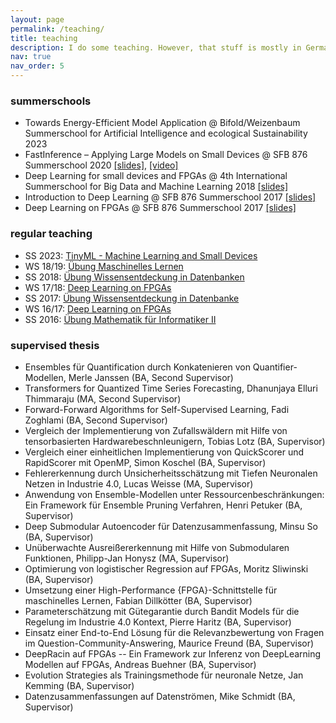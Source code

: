 ```yaml
---
layout: page
permalink: /teaching/
title: teaching
description: I do some teaching. However, that stuff is mostly in German.
nav: true
nav_order: 5
---
```


### summerschools 

- Towards Energy-Efficient Model Application @ Bifold/Weizenbaum Summerschool for Artificial Intelligence and ecological Sustainability 2023 
- FastInference – Applying Large Models on Small Devices @ SFB 876 Summerschool 2020 [\[slides\]](https://tu-dortmund.sciebo.de/s/TDzUsU1X6YRCidl), [\[video\]](https://youtu.be/0h5--M21tyY)
- Deep Learning for small devices and FPGAs @ 4th International Summerschool for Big Data and Machine Learning 2018 [\[slides\]](https://www.scads.de/en/summerschool-2018) 
- Introduction to Deep Learning @ SFB 876 Summerschool 2017 [\[slides\]](https://sfb876.tu-dortmund.de/SummerSchool2017/index.html)
- Deep Learning on FPGAs @ SFB 876 Summerschool 2017 [\[slides\]](https://sfb876.tu-dortmund.de/SummerSchool2017/index.html) 

### regular teaching

- SS 2023: [TinyML - Machine Learning and Small Devices](https://moodle.tu-dortmund.de/course/view.php?id=38981)
- WS 18/19: [Übung Maschinelles Lernen](https://www-ai.cs.tu-dortmund.de/LEHRE/VORLESUNGEN/MLRN/WS1819/index.html)
- SS 2018: [Übung Wissensentdeckung in Datenbanken](https://www-ai.cs.tu-dortmund.de/LEHRE/VORLESUNGEN/KDD/SS18/index.html)
- WS 17/18: [Deep Learning on FPGAs](https://www-ai.cs.tu-dortmund.de/LEHRE/FACHPROJEKT/WS1718/index.html)
- SS 2017: [Übung Wissensentdeckung in Datenbanke](https://www-ai.cs.tu-dortmund.de//LEHRE/VORLESUNGEN/KDD/SS17/index.html)
- WS 16/17: [Deep Learning on FPGAs](https://www-ai.cs.tu-dortmund.de/LEHRE/FACHPROJEKT/WS1617/index.html)
- SS 2016: [Übung Mathematik für Informatiker II](http://ls4-www.cs.tu-dortmund.de/cms/de/lehre/vorherige_semester/2016_ss/mathe2_uebung/index.html)

### supervised thesis

- Ensembles für Quantification durch Konkatenieren von Quantifier-Modellen, Merle Janssen (BA, Second Supervisor)
- Transformers for Quantized Time Series Forecasting, Dhanunjaya Elluri Thimmaraju (MA, Second Supervisor)
- Forward-Forward Algorithms for Self-Supervised Learning, Fadi Zoghlami (BA, Second Supervisor)
- Vergleich der Implementierung von Zufallswäldern mit Hilfe von tensorbasierten Hardwarebeschnleunigern, Tobias Lotz (BA, Supervisor)
- Vergleich einer einheitlichen Implementierung von QuickScorer und RapidScorer mit OpenMP, Simon Koschel (BA, Supervisor)
- Fehlererkennung durch Unsicherheitsschätzung mit Tiefen Neuronalen Netzen in Industrie 4.0, Lucas Weisse (MA, Supervisor)
- Anwendung von Ensemble-Modellen unter Ressourcenbeschränkungen: Ein Framework für Ensemble Pruning Verfahren, Henri Petuker (BA, Supervisor)
- Deep Submodular Autoencoder für Datenzusammenfassung, Minsu So (BA, Supervisor)
- Unüberwachte Ausreißererkennung mit Hilfe von Submodularen Funktionen, Philipp-Jan Honysz (MA, Supervisor)
- Optimierung von logistischer Regression auf FPGAs, Moritz Sliwinski (BA, Supervisor)
- Umsetzung einer High-Performance {FPGA}-Schnittstelle für maschinelles Lernen, Fabian Dillkötter (BA, Supervisor)
- Parameterschätzung mit Gütegarantie durch Bandit Models für die Regelung im Industrie 4.0 Kontext, Pierre Haritz (BA, Supervisor)
- Einsatz einer End-to-End Lösung für die Relevanzbewertung von Fragen im Question-Community-Answering, Maurice Freund (BA, Supervisor)
- DeepRacin auf FPGAs -- Ein Framework zur Inferenz von DeepLearning Modellen auf FPGAs, Andreas Buehner (BA, Supervisor)
- Evolution Strategies als Trainingsmethode für neuronale Netze, Jan Kemming (BA, Supervisor)
- Datenzusammenfassungen auf Datenströmen, Mike Schmidt (BA, Supervisor)